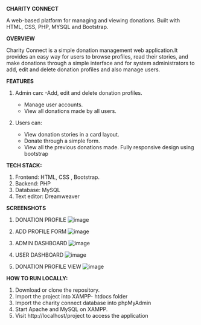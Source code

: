 **CHARITY CONNECT**

A web-based platform for managing and viewing donations. Built with HTML, CSS, PHP, MYSQL and Bootstrap.

**OVERVIEW**

Charity Connect is a simple donation management web application.It provides an easy way for users to browse profiles, read their stories, 
and make donations through a simple interface and for system administrators to add, edit and delete donation profiles and also manage users.

**FEATURES**
1. Admin can:
   -Add, edit and delete donation profiles.
   - Manage user accounts.
   - View all donations made by all users.
   
3. Users can:
   - View donation stories in a card layout.
   - Donate through a simple form.
   - View all the previous donations made.
Fully responsive design using bootstrap

**TECH STACK:**
1. Frontend: HTML, CSS , Bootstrap.
2. Backend: PHP
3. Database: MySQL
4. Text editor: Dreamweaver

**SCREENSHOTS**
1. DONATION PROFILE
![image](https://github.com/user-attachments/assets/ca02101d-be1c-44db-8fff-cb5a61e17c38)

2. ADD PROFILE FORM
![image](https://github.com/user-attachments/assets/906e9b8b-8498-4143-b935-f564065721a6)

3. ADMIN DASHBOARD
![image](https://github.com/user-attachments/assets/20a5bd2c-3d16-4f49-9672-f5485386f516)

4. USER DASHBOARD
![image](https://github.com/user-attachments/assets/ab7e5cda-a33b-4e8d-90b5-94dbcf095b19)

5. DONATION PROFILE VIEW
![image](https://github.com/user-attachments/assets/f3a0b077-a339-4943-9ed4-2f4585669c17)

**HOW TO RUN LOCALLY:**
1. Download or clone the repository.
2. Import the project into XAMPP- htdocs folder
3. Import the charity connect database into phpMyAdmin
4. Start Apache and MySQL on XAMPP.
5. Visit http://localhost/project to access the application
